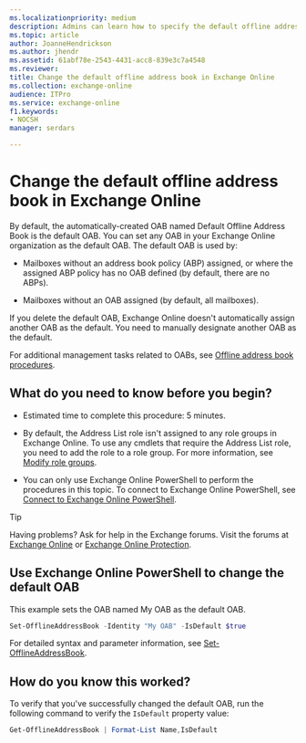 ```yaml
---
ms.localizationpriority: medium
description: Admins can learn how to specify the default offline address book (OAB) in Exchange Online
ms.topic: article
author: JoanneHendrickson
ms.author: jhendr
ms.assetid: 61abf78e-2543-4431-acc8-839e3c7a4548
ms.reviewer: 
title: Change the default offline address book in Exchange Online
ms.collection: exchange-online
audience: ITPro
ms.service: exchange-online
f1.keywords:
- NOCSH
manager: serdars

---
```


# Change the default offline address book in Exchange Online

By default, the automatically-created OAB named Default Offline Address Book is the default OAB. You can set any OAB in your Exchange Online organization as the default OAB. The default OAB is used by:

- Mailboxes without an address book policy (ABP) assigned, or where the assigned ABP policy has no OAB defined (by default, there are no ABPs).

- Mailboxes without an OAB assigned (by default, all mailboxes).

If you delete the default OAB, Exchange Online doesn't automatically assign another OAB as the default. You need to manually designate another OAB as the default.

For additional management tasks related to OABs, see [Offline address book procedures](offline-address-book-procedures.md).

## What do you need to know before you begin?

- Estimated time to complete this procedure: 5 minutes.

- By default, the Address List role isn't assigned to any role groups in Exchange Online. To use any cmdlets that require the Address List role, you need to add the role to a role group. For more information, see [Modify role groups](../../permissions-exo/role-groups.md#modify-role-groups).

- You can only use Exchange Online PowerShell to perform the procedures in this topic. To connect to Exchange Online PowerShell, see [Connect to Exchange Online PowerShell](/powershell/exchange/connect-to-exchange-online-powershell).

> [!TIP]
> Having problems? Ask for help in the Exchange forums. Visit the forums at [Exchange Online](https://social.technet.microsoft.com/forums/msonline/home?forum=onlineservicesexchange) or [Exchange Online Protection](https://social.technet.microsoft.com/forums/forefront/home?forum=FOPE).

## Use Exchange Online PowerShell to change the default OAB

This example sets the OAB named My OAB as the default OAB.

```PowerShell
Set-OfflineAddressBook -Identity "My OAB" -IsDefault $true
```

For detailed syntax and parameter information, see [Set-OfflineAddressBook](/powershell/module/exchange/set-offlineaddressbook).

## How do you know this worked?

To verify that you've successfully changed the default OAB, run the following command to verify the `IsDefault` property value:

```PowerShell
Get-OfflineAddressBook | Format-List Name,IsDefault
```
